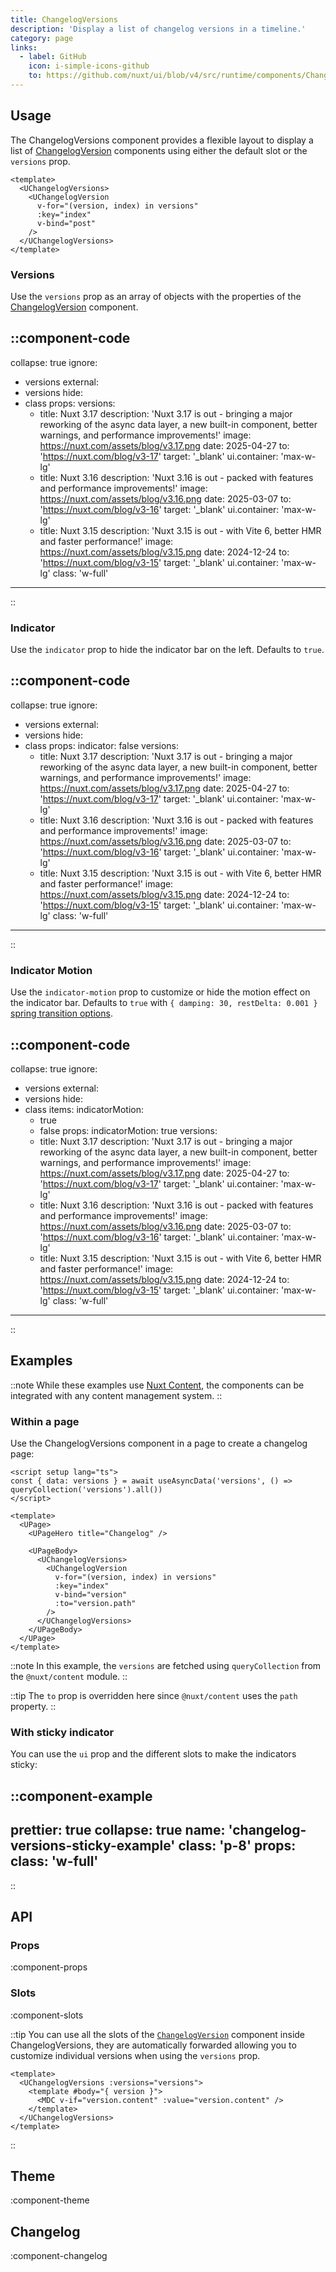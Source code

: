 ```yaml
---
title: ChangelogVersions
description: 'Display a list of changelog versions in a timeline.'
category: page
links:
  - label: GitHub
    icon: i-simple-icons-github
    to: https://github.com/nuxt/ui/blob/v4/src/runtime/components/ChangelogVersions.vue
---
```


## Usage

The ChangelogVersions component provides a flexible layout to display a list of [ChangelogVersion](/docs/components/changelog-version) components using either the default slot or the `versions` prop.

```vue {2,8}
<template>
  <UChangelogVersions>
    <UChangelogVersion
      v-for="(version, index) in versions"
      :key="index"
      v-bind="post"
    />
  </UChangelogVersions>
</template>
```

### Versions

Use the `versions` prop as an array of objects with the properties of the [ChangelogVersion](/docs/components/changelog-version#props) component.

::component-code
---
collapse: true
ignore:
  - versions
external:
  - versions
hide:
  - class
props:
  versions:
    - title: Nuxt 3.17
      description: 'Nuxt 3.17 is out - bringing a major reworking of the async data layer, a new built-in component, better warnings, and performance improvements!'
      image: https://nuxt.com/assets/blog/v3.17.png
      date: 2025-04-27
      to: 'https://nuxt.com/blog/v3-17'
      target: '_blank'
      ui.container: 'max-w-lg'
    - title: Nuxt 3.16
      description: 'Nuxt 3.16 is out - packed with features and performance improvements!'
      image: https://nuxt.com/assets/blog/v3.16.png
      date: 2025-03-07
      to: 'https://nuxt.com/blog/v3-16'
      target: '_blank'
      ui.container: 'max-w-lg'
    - title: Nuxt 3.15
      description: 'Nuxt 3.15 is out - with Vite 6, better HMR and faster performance!'
      image: https://nuxt.com/assets/blog/v3.15.png
      date: 2024-12-24
      to: 'https://nuxt.com/blog/v3-15'
      target: '_blank'
      ui.container: 'max-w-lg'
  class: 'w-full'
---
::

### Indicator

Use the `indicator` prop to hide the indicator bar on the left. Defaults to `true`.

::component-code
---
collapse: true
ignore:
  - versions
external:
  - versions
hide:
  - class
props:
  indicator: false
  versions:
    - title: Nuxt 3.17
      description: 'Nuxt 3.17 is out - bringing a major reworking of the async data layer, a new built-in component, better warnings, and performance improvements!'
      image: https://nuxt.com/assets/blog/v3.17.png
      date: 2025-04-27
      to: 'https://nuxt.com/blog/v3-17'
      target: '_blank'
      ui.container: 'max-w-lg'
    - title: Nuxt 3.16
      description: 'Nuxt 3.16 is out - packed with features and performance improvements!'
      image: https://nuxt.com/assets/blog/v3.16.png
      date: 2025-03-07
      to: 'https://nuxt.com/blog/v3-16'
      target: '_blank'
      ui.container: 'max-w-lg'
    - title: Nuxt 3.15
      description: 'Nuxt 3.15 is out - with Vite 6, better HMR and faster performance!'
      image: https://nuxt.com/assets/blog/v3.15.png
      date: 2024-12-24
      to: 'https://nuxt.com/blog/v3-15'
      target: '_blank'
      ui.container: 'max-w-lg'
  class: 'w-full'
---
::

### Indicator Motion

Use the `indicator-motion` prop to customize or hide the motion effect on the indicator bar. Defaults to `true` with `{ damping: 30, restDelta: 0.001 }` [spring transition options](https://motion.dev/docs/vue-transitions#spring).

::component-code
---
collapse: true
ignore:
  - versions
external:
  - versions
hide:
  - class
items:
  indicatorMotion:
    - true
    - false
props:
  indicatorMotion: true
  versions:
    - title: Nuxt 3.17
      description: 'Nuxt 3.17 is out - bringing a major reworking of the async data layer, a new built-in component, better warnings, and performance improvements!'
      image: https://nuxt.com/assets/blog/v3.17.png
      date: 2025-04-27
      to: 'https://nuxt.com/blog/v3-17'
      target: '_blank'
      ui.container: 'max-w-lg'
    - title: Nuxt 3.16
      description: 'Nuxt 3.16 is out - packed with features and performance improvements!'
      image: https://nuxt.com/assets/blog/v3.16.png
      date: 2025-03-07
      to: 'https://nuxt.com/blog/v3-16'
      target: '_blank'
      ui.container: 'max-w-lg'
    - title: Nuxt 3.15
      description: 'Nuxt 3.15 is out - with Vite 6, better HMR and faster performance!'
      image: https://nuxt.com/assets/blog/v3.15.png
      date: 2024-12-24
      to: 'https://nuxt.com/blog/v3-15'
      target: '_blank'
      ui.container: 'max-w-lg'
  class: 'w-full'
---
::

## Examples

::note
While these examples use [Nuxt Content](https://content.nuxt.com), the components can be integrated with any content management system.
::

### Within a page

Use the ChangelogVersions component in a page to create a changelog page:

```vue [pages/changelog.vue]{10-17}
<script setup lang="ts">
const { data: versions } = await useAsyncData('versions', () => queryCollection('versions').all())
</script>

<template>
  <UPage>
    <UPageHero title="Changelog" />

    <UPageBody>
      <UChangelogVersions>
        <UChangelogVersion
          v-for="(version, index) in versions"
          :key="index"
          v-bind="version"
          :to="version.path"
        />
      </UChangelogVersions>
    </UPageBody>
  </UPage>
</template>
```

::note
In this example, the `versions` are fetched using `queryCollection` from the `@nuxt/content` module.
::

::tip
The `to` prop is overridden here since `@nuxt/content` uses the `path` property.
::

### With sticky indicator

You can use the `ui` prop and the different slots to make the indicators sticky:

::component-example
---
prettier: true
collapse: true
name: 'changelog-versions-sticky-example'
class: 'p-8'
props:
  class: 'w-full'
---
::

## API

### Props

:component-props

### Slots

:component-slots

::tip
You can use all the slots of the [`ChangelogVersion`](/docs/components/changelog-version#slots) component inside ChangelogVersions, they are automatically forwarded allowing you to customize individual versions when using the `versions` prop.

```vue{3-5}
<template>
  <UChangelogVersions :versions="versions">
    <template #body="{ version }">
      <MDC v-if="version.content" :value="version.content" />
    </template>
  </UChangelogVersions>
</template>
```
::

## Theme

:component-theme

## Changelog

:component-changelog
